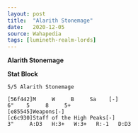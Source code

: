 ```yaml
---
layout: post
title:  "Alarith Stonemage"
date:   2020-12-05
source: Wahapedia
tags: [lumineth-realm-lords]
---
```


**Alarith Stonemage**

**Stat Block**
```
5/5 Alarith Stonemage
```

```
[56f442]M     W     B     Sa    [-]
6"    5     8     5+    
[e85545]Weapons[-]
[c6c930]Staff of the High Peaks[-]
3"     A:D3   H:3+   W:3+   R:-1   D:D3  
```


